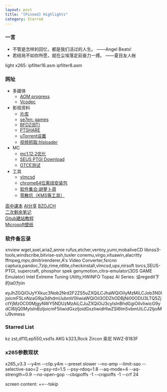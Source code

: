 ```yaml
---
layout: post
title: "[Pinned] Highlights"
category: Starred
---
```


### 一言
- 不管是怎样的回忆，都是我们活过的人生。  ——Angel Beats!
- 若结局不如你所愿，就在尘埃落定前奋力一搏。  ——夏目友人帐


light x265: ipfilter16.asm ipfilter8.asm

### 网址

- 多媒体
  - [AOM progress](https://datastudio.google.com/reporting/a84c7736-99c3-4ff5-a9df-92deae923294/page/oDYAB)
  - [Vcodec](https://blog.csdn.net/vn9PLgZvnPs1522s82g/article/details/85271034)
- 影视资料
  - [片库](https://pianku.tv)
  - [se7en: games](http://se7en.ws)  
  - [BFDZ(BT)](https://www.bfdz.ink)
  - [PTSHARE](http://www.ptshare.org/)
  - [uTorrent设置](https://zhuanlan.zhihu.com/p/30937917)
  - [视频抓取:hlsloader](https://www.hlsloader.com)
- MC
  - [mc1.12.2优化](https://tieba.baidu.com/p/6014635071)
  - [SEUS PTGI Download](https://yiff.party/patreon/4847727)
  - [GTCE测试](https://github.com/GregTecher/mc-tuning)
- 工具
  - [vlmcsd](http://wind4.github.io/vlmcsd/)
  - [chrome64位离线安装包](https://www.google.com/chrome/?platform=win64&standalone=1)
  - [软件集合:胡萝卜周](http://www.carrotchou.blog/)
  - [零散坑（KMS等工具）](https://03k.org/kms.html)

[高中课本](http://www.kebenzhan.com)
[AI分享](https://blog.csdn.net/v_JULY_v)
[BZOJCH](http://ruanx.pw/bzojch/)  
[二次剩余笔记](https://blog.csdn.net/a_crazy_czy/article/details/51959546)  
[Gitub建站教程](http://yanping.me/cn/blog/2012/03/18/github-pages-step-by-step/)  
[Microsoft壁纸](https://support.microsoft.com/zh-cn/help/18826)  

### 软件备忘录

xnview
wget,axel,aria2,annie
rufus,etcher,ventoy,yumi,mobaliveCD
libnss3-tools,windscribe,bitvise-ssh,tuxler
conemu,virgo,vituawin,alacritty
ffmpeg,mpv,dmitrirenderer,A's Video Converter,fsrcnn
captura,pandoc,7zip,rime,ntlite,checkinstall,vlmcsd,upx,nirsoft
torcs,SEUS-PTGI, supercraft, phosphor
spek
genymotion,citra-emulator(3DS GAME Emulator)
Intel Extreme Tuning Utility,HWiNFO
Topaz AI Series: 设regedit下的ia0为iin

eyJhZGQiOiJyYXkuc3Nob2Nrd2F2ZS5uZXQiLCJhaWQiOiIyMzMiLCJob3N0IjoicmF5LnNzaG9ja3dhdmUubmV0IiwiaWQiOiI3ODZhODBjNi00ODU3LTQ5ZjctYjMzOC00MjgyNWY5NDUzMzAiLCJuZXQiOiJ3cyIsInBhdGgiOiIvIiwicG9ydCI6IjQ0MyIsInBzIjoicmF5IiwidGxzIjoidGxzIiwidHlwZSI6Im5vbmUiLCJ2IjoiMiJ9vmess

### Starred List
kz zst,df10,ep550,vsd1s
AKG k323,Rock Zircon
索尼 NWZ-B183F

### x265参数现状

x265_v3.3 --y4m --clip.y4m --preset slower --no-amp --limit-sao --selective-sao=2 --psy-rd=1.5 --psy-rdoq=1.8 --aq-mode=4 --aq-strength=0.9 --no-open-gop --cbqpoffs -1 --crqpoffs -1 --crf 24

screen content: +=--tskip

